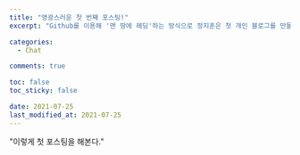 ```yaml
---
title: "영광스러운 첫 번째 포스팅!"
excerpt: "Github를 이용해 '맨 땅에 헤딩'하는 방식으로 정지훈은 첫 개인 블로그를 만들게 되는데..."

categories:
  - Chat

comments: true

toc: false
toc_sticky: false

date: 2021-07-25
last_modified_at: 2021-07-25
---
```

"이렇게 첫 포스팅을 해본다."
